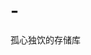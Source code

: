 # -
孤心独饮的存储库
<!DOCTYPE html>
<html lang="en">
<head>
    <meta charset="UTF-8">
    <meta name="viewport" content="width=device-width, initial-scale=1">
    <title>个人简历</title>
    <link rel="stylesheet" href="https://cdn.bootcss.com/bootstrap/3.3.7/css/bootstrap.min.css">
    <style>
        body {
            padding-top: 70px;
        }

        address {
            font-size: 17px;
        }

        #divCarousel {
            background: #000;
        }
        .carousel-indicators{
            bottom:0;
            background: #eee;
        }
    </style>
</head>
<body class="container">
<header>
    <!--头部导航栏-->
    <nav class="navbar navbar-inverse navbar-fixed-top">
        <!--导航栏容器-->
        <div class="container">
            <div class="navbar-header">
                <div class="navbar-brand">
                    个人简历
                </div>
                <!--当浏览器宽度小于一定宽度时显示的按钮，点击按钮显示/隐藏一个可折叠区域-->
                <button type="button" class="navbar-toggle" data-toggle="collapse" data-target="#divNav">
                    <span class="icon-bar"></span>
                    <span class="icon-bar"></span>
                    <span class="icon-bar"></span>
                </button>
            </div>
            <!--点击按钮显示/折叠的区域-->
            <div id="divNav" class="collapse navbar-collapse">
                <ul class="nav navbar-nav navbar-right">
                    <li>
                        <!--点击按钮可出现一个模态框-->
                        <button type="button" class="btn btn-success navbar-btn" data-toggle="modal"
                                data-target="#divModal" title="打印">打印
                        </button>
                        <!--模态框-->
                        <div class="modal fade" id="divModal">
                            <div class="modal-dialog">
                                <div class="modal-content">
                                    <div class="modal-header">
                                        <button type="button" class="close"
                                                data-dismiss="modal"><span>&times;</span></button>
                                        <h4>打印简历</h4>
                                    </div>
                                    <div class="modal-body">打印预览或者打印配置</div>
                                    <div class="modal-footer">
                                        <button type="button" class="btn btn-default" data-dismiss="modal">关闭</button>
                                        <button type="button" class="btn btn-primary">打印</button>
                                    </div>
                                </div>
                            </div>
                        </div>
                        <!--带提示工具的按钮-->
                        <button type="button" class="btn btn-info navbar-btn" data-toggle="tooltip"
                                data-placement="bottom" title="下载">下载
                        </button>
                    </li>
                </ul>
            </div>
        </div>
    </nav>
</header>
<!--内容区域-->
<div>
    <div class="row">
        <!--左侧-->
        <div class="col-sm-4">
            <!--个人信息-->
            <div class="panel panel-default">
                <div class="panel-heading">个人信息</div>
                <div class="panel-body">
                    <img class="img-responsive img-rounded img-thumbnail" src="images/me.jpg" alt="me">
                    <p class="text-center text-primary">王朝传</p>
                    <!--address标签显示联系方式-->
                    <address>
                        <span class="glyphicon glyphicon-home" title="地址"> 江西省吉安市</span><br>
                        <span class="glyphicon glyphicon-phone" title="电话"> 15770675728</span><br>
                        <span class="glyphicon glyphicon-envelope" title="邮箱"> 1980901451@qq.com</span>
                    </address>
                </div>
            </div>
            <!--技能-->
            <div class="panel panel-info">
                <div class="panel-heading">掌握技能</div>
                <div class="panel-body">
                    <div class="row">
                        <div class="col-sm-4">
                            <span class="text-muted">HTML</span>
                        </div>
                        <div class="col-sm-8">
                            <div class="progress">
                                <div class="progress-bar progress-bar-success progress-bar-striped active"
                                     style="width:85%"></div>
                            </div>
                        </div>
                    </div>
                    <div class="row">
                        <div class="col-sm-4">
                            <span class="text-muted"> CSS3</span>
                        </div>
                        <div class="col-sm-8">
                            <div class="progress">
                                <div class="progress-bar progress-bar-success progress-bar-striped active"
                                     style="width:80%"></div>
                            </div>
                        </div>
                    </div>
                    <div class="row">
                        <div class="col-sm-4">
                            <span class="text-muted">JS</span>
                        </div>
                        <div class="col-sm-8">
                            <div class="progress">
                                <div class="progress-bar progress-bar-info progress-bar-striped active"
                                     style="width:70%"></div>
                            </div>
                        </div>
                    </div>
                    <div class="row">
                        <div class="col-sm-4">
                            <span class="text-muted">JQuery</span>
                        </div>
                        <div class="col-sm-8">
                            <div class="progress">
                                <div class="progress-bar progress-bar-info progress-bar-striped active"
                                     style="width:70%"></div>
                            </div>
                        </div>
                    </div>
                    <div class="row">
                        <div class="col-sm-4" style="font-size: 12px">
                            <span class="text-muted">Bootstrap</span>
                        </div>
                        <div class="col-sm-8">
                            <div class="progress">
                                <div class="progress-bar progress-bar-warning progress-bar-striped active"
                                     style="width:60%"></div>
                            </div>
                        </div>
                    </div>
                    <div class="row">
                        <div class="col-sm-4">
                            <span class="text-muted">JAVA</span>
                        </div>
                        <div class="col-sm-8">
                            <div class="progress">
                                <div class="progress-bar progress-bar-warning progress-bar-striped active"
                                     style="width:50%"></div>
                            </div>
                        </div>
                    </div>
                </div>
            </div>
            <!--联系我-->
            <div class="panel panel-primary">
                <div class="panel-heading">联系我</div>
                <div class="panel-body">
                    <form class="form-horizontal">
                        <div class="form-group">
                            <label for="email" class="col-sm-4 control-label">邮箱</label>
                            <div class="col-sm-8">
                                <input type="email" id="email" class="form-control" placeholder="请输入邮箱">
                            </div>
                        </div>
                        <div class="form-group">
                            <label for="name" class="col-sm-4 control-label">姓名</label>
                            <div class="col-sm-8">
                                <input type="text" id="name" class="form-control" placeholder="请输入姓名">
                            </div>
                        </div>
                        <div class="form-group">
                            <div class="col-sm-offset-4 col-sm-8">
                                <button type="submit" class="btn btn-primary pull-right">发送</button>
                                <div class="clearfix"></div>
                            </div>
                        </div>
                    </form>
                </div>
            </div>
        </div>
        <!--右侧-->
        <div class="col-sm-8">
            <!--个人简介-->
            <div class="jumbotron">
                <h2>自我评价</h2>
                <ol class="list-group">
                    <li class="list-group-item">具有良好的沟通能力、业务逻辑分析能力、解决问题能力强</li>
                    <li class="list-group-item">具有较丰富的前端设计和开发经验</li>
                    <li class="list-group-item">学习能力强，有了面向对象的编程思想后，能融会贯通其它的编程语言</li>
                    <li class="list-group-item">具有优良的职业操守、有优秀的团队合作精神</li>
                    <li class="list-group-item">对工作具有高度的责任心，热爱前端工作</li>
                </ol>
            </div>
            <!--折叠面板-->
            <div class="panel-group" id="accordion">
                <!--工作经验-->
                <div class="panel panel-default">
                    <div class="panel-heading">
                        <div class="panel-title">
                            <a href="#collapseOne" data-toggle="collapse" data-parent="#accordion">工作经验</a>
                        </div>
                        <div id="collapseOne" class="panel-collapse collapse">
                            <div class="panel-body">
                                <ul class="list-group">
                                    <li class="list-group-item list-group-item-success">
                                        <div class="row">
                                            <div class="col-sm-4">2015/2--2016/01</div>
                                            <div class="col-sm-4">江西联微软件技术有限公司</div>
                                            <div class="col-sm-4">Web前端工程师</div>
                                        </div>
                                    </li>
                                    <li class="list-group-item list-group-item-warning">
                                        <div class="row">
                                            <div class="col-sm-4">2014/3--2014/09</div>
                                            <div class="col-sm-4">东莞市永信药业有限公司</div>
                                            <div class="col-sm-4">验收组长</div>
                                        </div>
                                    </li>
                                    <li class="list-group-item list-group-item-info">
                                        <div class="row">
                                            <div class="col-sm-4">2013/7--2014/02</div>
                                            <div class="col-sm-4">东莞市永信药业有限公司</div>
                                            <div class="col-sm-4">验收员</div>
                                        </div>
                                    </li>
                                </ul>

                            </div>
                        </div>
                    </div>
                </div>
                <!--教育经历-->
                <div class="panel panel-default">
                    <div class="panel-heading">
                        <div class="panel-title">
                            <a href="#collapseTwo" data-toggle="collapse" data-parent="#accordion">教育经历</a>
                        </div>
                        <div id="collapseTwo" class="panel-collapse collapse">
                            <div class="panel-body">
                                <ul class="list-group">
                                    <li class="list-group-item list-group-item-success">
                                        <div class="row">
                                            <div class="col-sm-4">2009/9--2013/07</div>
                                            <div class="col-sm-4">皖南医学院</div>
                                            <div class="col-sm-4">大学本科</div>
                                        </div>
                                    </li>
                                    <li class="list-group-item list-group-item-warning">
                                        <div class="row">
                                            <div class="col-sm-4">2006/9--2009/06</div>
                                            <div class="col-sm-4">江西省永丰二中</div>
                                            <div class="col-sm-4">高中</div>
                                        </div>
                                    </li>
                                    <li class="list-group-item list-group-item-info">
                                        <div class="row">
                                            <div class="col-sm-4">2003/9--2006/06</div>
                                            <div class="col-sm-4">江西省永丰县藤田中学</div>
                                            <div class="col-sm-4">初中</div>
                                        </div>
                                    </li>
                                </ul>

                            </div>
                        </div>
                    </div>
                </div>
                <!--项目展示-->
                <div class="panel panel-default">
                    <div class="panel-heading">
                        <div class="panel-title">
                            <a href="#collapseThree" data-toggle="collapse" data-parent="#accordion">项目展示</a>
                        </div>
                        <div id="collapseThree" class="panel-collapse collapse in">
                            <div class="panel-body">
                                <div id="divCarousel" class="carousel slide" data-ride="carousel">
                                    <ol class="carousel-indicators">
                                        <li data-target="#divCarousel" data-slide-to="0" class="active"></li>
                                        <li data-target="#divCarousel" data-slide-to="1"></li>
                                        <li data-target="#divCarousel" data-slide-to="2"></li>
                                    </ol>
                                    <div class="carousel-inner">
                                        <div class="item active">
                                            <div class="panel panel-success">
                                                <div class="panel-body">
                                                    <h4>赣货网</h4>
                                                    <p>
                                                        开发环境：Chrome+webStorm <br>
                                                        开发技术：HTML + CSS/CSS3 +Bootstrap+ jQuery+JavaScript + Ajax <br>
                                                        赣货网是一个江西本土电商平台。服务于整个江西地区，大力扶持江西特色产品、农副产品等实体企业融入电商行业，推动江西特色产品、农副产品的输出.<br>
                                                        项目技术：<br>
                                                        1、登录注册页面主要使用到的是正则表达式判断数据格式及Ajax的异步请求数据。<br>
                                                        2、运用HTML/CSS进行简单布局，运用CSS3和jQuery进行渲染。<br>
                                                        3、使用CSS3多列属性实现瀑布流布局。<br>
                                                        4、运用Ajax+json把需要加载的dom元素进行组织，动态加载网页元素。<br>
                                                        5、运用Bootstrap在移动设备上自适应，使用HTML5和CSS3等的新属性方法做布局及页面特效。<br>
                                                        6、运用谷歌浏览器调试工具进行调试、抓包。
                                                    </p>
                                                </div>
                                            </div>
                                        </div>
                                        <div class="item">
                                            <div class="panel panel-info">
                                                <div class="panel-body">
                                                    <h4>一元店商城</h4>
                                                    <p>
                                                        开发环境：Chrome+webStorm <br>
                                                        开发技术：HTML + CSS/CSS3 +Bootstrap+ jQuery+JavaScript + Ajax <br>
                                                        1元店商城是一个pc端和移动端的购物商城网站,只需1元就有机会获得一件奖品。主要负责实现注册页面、登录页面、官网页面、页面切换以及详情页的渲染等业务的要求。
                                                        <br>
                                                        项目技术：<br><br>
                                                        1、登录注册页面主要使用到的是正则表达式判断数据格式及Ajax的异步请求数据。<br>
                                                        2、运用HTML/CSS进行简单布局，运用CSS3和jQuery进行渲染。<br>
                                                        3、运用Ajax+json+jsp把需要加载的dom元素进行组织，动态加载网页元素。<br>
                                                        4、运用Bootstrap在移动设备上自适应，使用HTML5和CSS3等的新属性方法做布局及页面特效。<br>
                                                        5、运用谷歌浏览器调试工具进行调试、抓包。
                                                    </p>
                                                </div>
                                            </div>
                                        </div>
                                        <div class="item">
                                            <div class="panel panel-primary">
                                                <div class="panel-body">
                                                    <h4>订餐小秘书网上点餐系统</h4>
                                                    <p>
                                                        开发环境： Webstorm <br>
                                                        开发技术: HTML+ CSS/CSS3+Bootstrap+JQuery+Javascript <br>
                                                        网上点餐管理系统, 主要功能: 商品列表 商品详情，商品管理，订单管理
                                                        用户管理，用户购物车管理等几个主页面。管理员可以在后台添加，删除，编辑产品信息，用户信息和订单信息，用户只有登陆，注册，查看商品详情，购买商品等权限。<br><br>
                                                        项目技术：<br>
                                                        1、使用HTML5的语义化标签进行布局，便于SEO。<br>
                                                        2、使用CSS3的新属性transition实现过度效果，transform实现2D/3D转换效果，animation实现动画效果。<br>
                                                        3、使用JavaScript和jQuery实现页面交互事件逻辑代码。<br>
                                                        4、运用Ajax+json+jsp把需要加载的dom元素进行组织，动态加载网页元素。<br>
                                                        5、运用Bootstrap在移动设备上自适应，使用HTML5和CSS3等的新属性方法做布局及页面特效。<br>
                                                    </p>
                                                </div>
                                            </div>
                                        </div>

                                    </div>
                                    <a class="left carousel-control" href="#divCarousel" data-slide="prev">
                                        <span class="glyphicon glyphicon-chevron-left"></span>
                                    </a>
                                    <a class="right carousel-control" href="#divCarousel" data-slide="next">
                                        <span class="glyphicon glyphicon-chevron-right"></span>
                                    </a>

                                </div>
                            </div>
                        </div>
                    </div>
                </div>
            </div>
        </div>
    </div>
</div>
<footer>
    <!--底部导航栏-->
    <nav class="navbar-default navbar-fixed-bottom text-center">
        版权所有&nbsp;All images and content &copy;王朝传
    </nav>
</footer>
</body>
<script src="http://code.jquery.com/jquery-1.11.1.min.js"></script>
<script src="https://cdn.bootcss.com/bootstrap/3.3.7/js/bootstrap.min.js"></script>
<script>
    $(function () {
        $('[data-toggle="tooltip"]').tooltip();
    })
</script>
</html>
